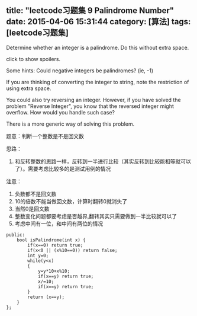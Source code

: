 title: "leetcode习题集 9 Palindrome Number"
date: 2015-04-06 15:31:44
category: [算法]
tags: [leetcode习题集]
---

Determine whether an integer is a palindrome. Do this without extra space.

click to show spoilers.

Some hints:
Could negative integers be palindromes? (ie, -1)

If you are thinking of converting the integer to string, note the restriction of using extra space.

You could also try reversing an integer. However, if you have solved the problem "Reverse Integer", you know that the reversed integer might overflow. How would you handle such case?

There is a more generic way of solving this problem.


题意：判断一个整数是不是回文数

思路：

1. 和反转整数的思路一样，反转到一半进行比较（其实反转到比较能相等就可以了）。需要考虑比较多的是测试用例的情况

注意：

1. 负数都不是回文数
2. 10的倍数不能当做回文数，计算时翻转0就消失了
3. 当然0是回文数
4. 整数变化问题都要考虑是否越界,翻转其实只需要做到一半比较就可以了
5. 考虑中间有一位，和中间有两位的情况



```
public:
    bool isPalindrome(int x) {
        if(x==0) return true;
        if(x<0 || (x%10==0)) return false;
        int y=0;
        while(y<x)
        {
            y=y*10+x%10;
            if(x==y) return true;
            x/=10;
            if(x==y) return true;
        }
        return (x==y);
    }
};
```